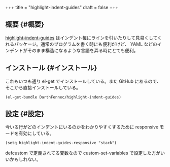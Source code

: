 +++
title = "highlight-indent-guides"
draft = false
+++

## 概要 {#概要}

[highlight-indent-guides](https://github.com/DarthFennec/highlight-indent-guides) はインデント毎にラインを引いたりして見易くしてくれるパッケージ。通常のプログラムを書く時にも便利だけど、
YAML などのインデントがそのまま構造になるような言語を弄る時にとても便利。


## インストール {#インストール}

これもいつも通り el-get でインストールしている。また GitHub にあるので、そこから直接インストールしている。

```emacs-lisp
(el-get-bundle DarthFennec/highlight-indent-guides)
```


## 設定 {#設定}

今いる行がどのインデントにいるのかをわかりやすくするために
responsive モードを有効にしている。

```emacs-lisp
(setq highlight-indent-guides-responsive "stack")
```

defcustom で定義されてる変数なので
custom-set-variables で設定した方がいいかもしれない。
